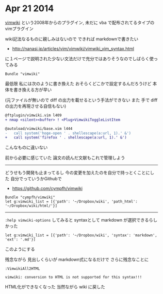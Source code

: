 # Apr 21 2014

[vimwiki](http://www.vim.org/scripts/script.php?script_id=2226) という2008年からのプラグイン,
未だに vba で配布されてるタイプの vimプラグイン

wiki記法なるものに親しみはないので
できれば markdownで書きたい

- http://nanasi.jp/articles/vim/vimwiki/vimwiki_vim_syntax.html

に１ページで説明された少ない文法だけで充分ではありそうなのでしばらく使ってみる


```vim
Bundle "vimwiki"
```

最低限 私には次のように書き換えた
おそらくどこかで設定するんだろうけど 本体を書き換える方が早い

(元ファイルが無いので diff の出力を載せるという手法ができない 
また 手で diff の出力を再現させる自信もない)

```diff
@ftplugin/vimwiki.vim l409
+ nmap <silent><buffer> ! <Plug>VimwikiToggleListItem
```

```diff
@autoload/vimwiki/base.vim l444
-   call system('hoge-open ' . shellescape(a:url, 1).' &')
+   call system('firefox ' . shellescape(a:url, 1).' &')
```

こんなものに違いない

前から必要に感じていた
論文の読んだ文献もこれで管理しよう

---

どうせもう開発も止まってるし
今の変更を加えたのを自分で持っとくことにした
自分でっていうかGithubで

- https://github.com/cympfh/vimwiki

```vim
Bundle "cympfh/vimwiki"
let g:vimwiki_list = [{'path': '~/Dropbox/wiki', 'path_html': '~/Dropbox/wiki/html/'}]
```

---

`:help vimwiki-options` してみると syntaxとして markdown が選択できるらしかった

```vim
let g:vimwiki_list = [{'path': '~/Dropbox/wiki', 'syntax': 'markdown', 'ext': '.md'}]
```

このようにする

残念ながら 見出しくらいが markdown式になるだけで
さらに残念なことに

```vim
:VimwikiAll2HTML

vimwiki: conversion to HTML is not supported for this syntax!!!
```

HTML化ができなくなった
当然ながら wiki に戻した

